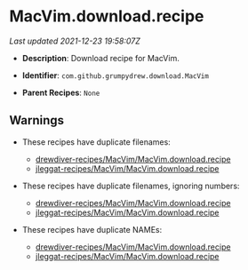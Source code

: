 # MacVim.download.recipe

_Last updated 2021-12-23 19:58:07Z_

- **Description**: Download recipe for MacVim.

- **Identifier**: `com.github.grumpydrew.download.MacVim`

- **Parent Recipes**: `None`

## Warnings

- These recipes have duplicate filenames:
    - [drewdiver-recipes/MacVim/MacVim.download.recipe](/autopkg-dupe-tracker/drewdiver-recipes/MacVim/MacVim.download.recipe)
    - [jleggat-recipes/MacVim/MacVim.download.recipe](/autopkg-dupe-tracker/jleggat-recipes/MacVim/MacVim.download.recipe)

- These recipes have duplicate filenames, ignoring numbers:
    - [drewdiver-recipes/MacVim/MacVim.download.recipe](/autopkg-dupe-tracker/drewdiver-recipes/MacVim/MacVim.download.recipe)
    - [jleggat-recipes/MacVim/MacVim.download.recipe](/autopkg-dupe-tracker/jleggat-recipes/MacVim/MacVim.download.recipe)

- These recipes have duplicate NAMEs:
    - [drewdiver-recipes/MacVim/MacVim.download.recipe](/autopkg-dupe-tracker/drewdiver-recipes/MacVim/MacVim.download.recipe)
    - [jleggat-recipes/MacVim/MacVim.download.recipe](/autopkg-dupe-tracker/jleggat-recipes/MacVim/MacVim.download.recipe)
